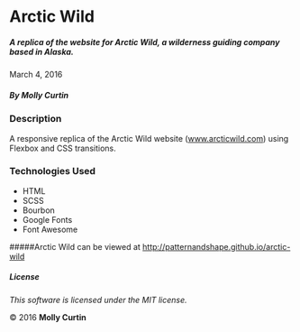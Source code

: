 # Arctic Wild

##### A replica of the website for Arctic Wild, a wilderness guiding company based in Alaska.

March 4, 2016

##### By Molly Curtin

### Description

A responsive replica of the Arctic Wild website (www.arcticwild.com) using Flexbox and CSS transitions.


### Technologies Used

* HTML
* SCSS
* Bourbon
* Google Fonts
* Font Awesome

#####Arctic Wild can be viewed at http://patternandshape.github.io/arctic-wild

##### License

*This software is licensed under the MIT license.*

&copy; 2016 **Molly Curtin**
